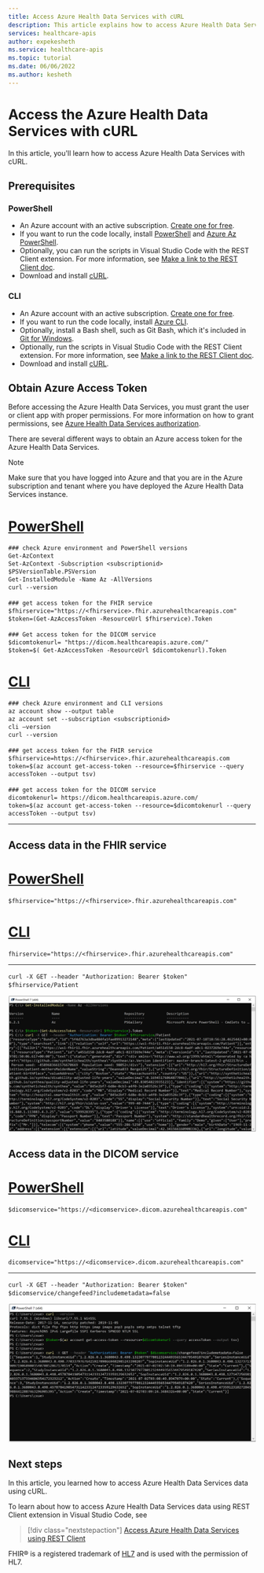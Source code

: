 ```yaml
---
title: Access Azure Health Data Services with cURL
description: This article explains how to access Azure Health Data Services with cURL
services: healthcare-apis
author: expekesheth
ms.service: healthcare-apis
ms.topic: tutorial
ms.date: 06/06/2022
ms.author: kesheth
---
```


# Access the Azure Health Data Services with cURL

In this article, you'll learn how to access Azure Health Data Services with cURL.

## Prerequisites

### PowerShell

* An Azure account with an active subscription. [Create one for free](https://azure.microsoft.com/free/).
* If you want to run the code locally, install [PowerShell](/powershell/module/powershellget/) and [Azure Az PowerShell](/powershell/azure/install-az-ps).
* Optionally, you can run the scripts in Visual Studio Code with the REST Client extension. For more information, see [Make a link to the REST Client doc](using-rest-client.md).
* Download and install [cURL](https://curl.se/download.html).

### CLI

* An Azure account with an active subscription. [Create one for free](https://azure.microsoft.com/free/).
* If you want to run the code locally, install [Azure CLI](/cli/azure/install-azure-cli). 
* Optionally, install a Bash shell, such as Git Bash, which it's included in [Git for Windows](https://gitforwindows.org/).
* Optionally, run the scripts in Visual Studio Code with the REST Client extension. For more information, see [Make a link to the REST Client doc](using-rest-client.md).
* Download and install [cURL](https://curl.se/download.html).

## Obtain Azure Access Token

Before accessing the Azure Health Data Services, you must grant the user or client app with proper permissions. For more information on how to grant permissions, see [Azure Health Data Services authorization](../authentication-authorization.md).

There are several different ways to obtain an Azure access token for the Azure Health Data Services. 

> [!NOTE]
> Make sure that you have logged into Azure and that you are in the Azure subscription and tenant where you have deployed the Azure Health Data Services instance.

# [PowerShell](#tab/PowerShell)

```powershell-interactive
### check Azure environment and PowerShell versions
Get-AzContext 
Set-AzContext -Subscription <subscriptionid>
$PSVersionTable.PSVersion
Get-InstalledModule -Name Az -AllVersions
curl --version

### get access token for the FHIR service
$fhirservice="https://<fhirservice>.fhir.azurehealthcareapis.com"
$token=(Get-AzAccessToken -ResourceUrl $fhirservice).Token

### Get access token for the DICOM service
$dicomtokenurl= "https://dicom.healthcareapis.azure.com/"
$token=$( Get-AzAccessToken -ResourceUrl $dicomtokenurl).Token
```

# [CLI](#tab/CLI)

```azurecli-interactive
### check Azure environment and CLI versions
az account show --output table
az account set --subscription <subscriptionid>
cli –version
curl --version

### get access token for the FHIR service
$fhirservice=https://<fhirservice>.fhir.azurehealthcareapis.com
token=$(az account get-access-token --resource=$fhirservice --query accessToken --output tsv)

### get access token for the DICOM service
dicomtokenurl= https://dicom.healthcareapis.azure.com/
token=$(az account get-access-token --resource=$dicomtokenurl --query accessToken --output tsv)
```

---

## Access data in the FHIR service

# [PowerShell](#tab/PowerShell)

```powershell-interactive
$fhirservice="https://<fhirservice>.fhir.azurehealthcareapis.com"
```

# [CLI](#tab/CLI)

```azurecli-interactive
fhirservice="https://<fhirservice>.fhir.azurehealthcareapis.com"
```

---

`curl -X GET --header "Authorization: Bearer $token" $fhirservice/Patient`

[ ![Access data in the FHIR service with curl script.](media/curl-fhir.png) ](media/curl-fhir.png#lightbox)

## Access data in the DICOM service

# [PowerShell](#tab/PowerShell)

```powershell-interactive
$dicomservice="https://<dicomservice>.dicom.azurehealthcareapis.com"
```
# [CLI](#tab/CLI)

```azurecli-interactive
dicomservice="https://<dicomservice>.dicom.azurehealthcareapis.com"
```
---

`curl -X GET --header "Authorization: Bearer $token" $dicomservice/changefeed?includemetadata=false`

[ ![Access data in the DICOM service with curl script.](media/curl-dicom.png) ](media/curl-dicom.png#lightbox)

## Next steps

In this article, you learned how to access Azure Health Data Services data using cURL.

To learn about how to access Azure Health Data Services data using REST Client extension in Visual Studio Code, see 

>[!div class="nextstepaction"]
>[Access Azure Health Data Services using REST Client](using-rest-client.md)

FHIR&#174; is a registered trademark of [HL7](https://hl7.org/fhir/) and is used with the permission of HL7.